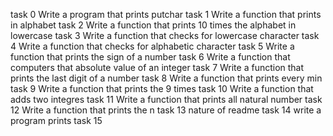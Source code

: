 task 0 Write a program that prints putchar
task 1 Write a function that prints in alphabet
task 2 Write a function that prints 10 times the alphabet in lowercase
task 3 Write a function that checks for lowercase character
task 4 Write a function that checks for alphabetic character
task 5 Write a function that prints the sign of a number
task 6 Write a function that computers that absolute value of an integer
task 7 Write a function that prints the last digit of a number
task 8 Write a function that prints every min
task 9 Write a function that prints the 9 times
task 10 Write a function that adds two integres
task 11 Write a function that prints all natural number
task 12 Write a function that prints the n
task 13 nature of readme
task 14 write a program prints
task 15 
